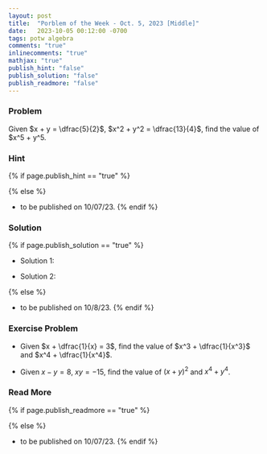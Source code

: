 ```yaml
---
layout: post
title:  "Porblem of the Week - Oct. 5, 2023 [Middle]"
date:   2023-10-05 00:12:00 -0700
tags: potw algebra
comments: "true"
inlinecomments: "true"
mathjax: "true"
publish_hint: "false"
publish_solution: "false"
publish_readmore: "false"
---
```

### Problem
Given $x + y = \dfrac{5}{2}$, $x^2 + y^2 = \dfrac{13}{4}$, find the value of $x^5 + y^5.

<!--more-->

### Hint
{% if page.publish_hint == "true" %}

{% else %}
- to be published on 10/07/23.
{% endif %}

### Solution 
{% if page.publish_solution == "true" %}
- Solution 1: 

- Solution 2: 

{% else %}
- to be published on 10/8/23.
{% endif %}

### Exercise Problem
- Given $x + \dfrac{1}{x} = 3$, find the value of $x^3 + \dfrac{1}{x^3}$ and $x^4 + \dfrac{1}{x^4}$.

- Given $x − y = 8$, $xy = −15$, find the value of $(x + y)^2$ and $x^4 + y^4$.

### Read More
{% if page.publish_readmore == "true" %}

{% else %}
- to be published on 10/07/23.
{% endif %}
